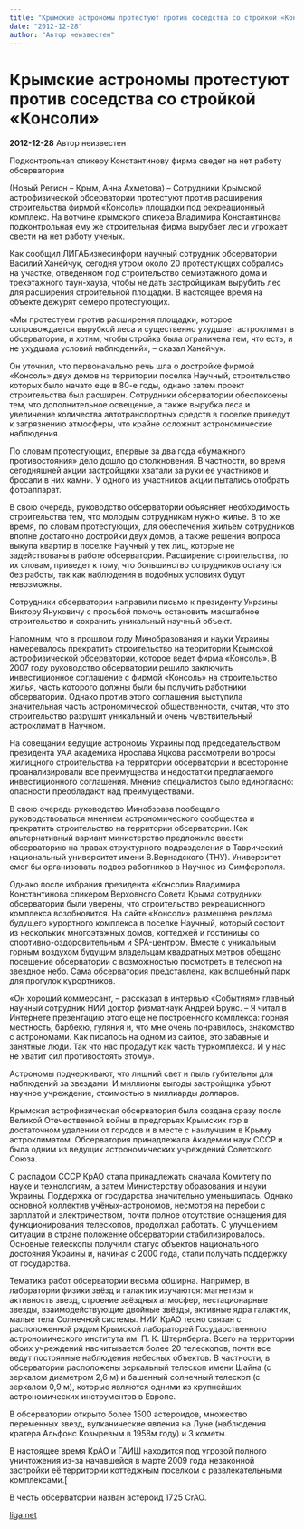 ```yaml
---
title: "Крымские астрономы протестуют против соседства со стройкой «Консоли»"
date: "2012-12-28"
author: "Автор неизвестен"
---
```


# Крымские астрономы протестуют против соседства со стройкой «Консоли»

**2012-12-28** Автор неизвестен

Подконтрольная спикеру Константинову фирма сведет на нет работу обсерватории

(Новый Регион – Крым, Анна Ахметова) – Сотрудники Крымской астрофизической обсерватории протестуют против расширения строительства фирмой «Консоль» площадки под рекреационный комплекс. На вотчине крымского спикера Владимира Константинова подконтрольная ему же строительная фирма вырубает лес и угрожает свести на нет работу ученых.

Как сообщил ЛИГАБизнесинформ научный сотрудник обсерватории Василий Ханейчук, сегодня утром около 20 протестующих собрались на участке, отведенном под строительство семиэтажного дома и трехэтажного таун-хауза, чтобы не дать застройщикам вырубить лес для расширения строительной площадки. В настоящее время на объекте дежурят семеро протестующих.

«Мы протестуем против расширения площадки, которое сопровождается вырубкой леса и существенно ухудшает астроклимат в обсерватории, и хотим, чтобы стройка была ограничена тем, что есть, и не ухудшала условий наблюдений», – сказал Ханейчук.

Он уточнил, что первоначально речь шла о достройке фирмой «Консоль» двух домов на территории поселка Научный, строительство которых было начато еще в 80-е годы, однако затем проект строительства был расширен. Сотрудники обсерватории обеспокоены тем, что дополнительное освещение, а также вырубка леса и увеличение количества автотранспортных средств в поселке приведут к загрязнению атмосферы, что крайне осложнит астрономические наблюдения.

По словам протестующих, впервые за два года «бумажного противостояния» дело дошло до столкновения. В частности, во время сегодняшней акции застройщики хватали за руки ее участников и бросали в них камни. У одного из участников акции пытались отобрать фотоаппарат.

В свою очередь, руководство обсерватории объясняет необходимость строительства тем, что молодым сотрудникам нужно жилье. В то же время, по словам протестующих, для обеспечения жильем сотрудников вполне достаточно достройки двух домов, а также решения вопроса выкупа квартир в поселке Научный у тех лиц, которые не задействованы в работе обсерватории. Расширение строительства, по их словам, приведет к тому, что большинство сотрудников останутся без работы, так как наблюдения в подобных условиях будут невозможны.

Сотрудники обсерватории направили письмо к президенту Украины Виктору Януковичу с просьбой помочь остановить масштабное строительство и сохранить уникальный научный объект.

Напомним, что в прошлом году Минобразования и науки Украины намеревалось прекратить строительство на территории Крымской астрофизической обсерватории, которое ведет фирма «Консоль». В 2007 году руководство обсерватории решило заключить инвестиционное соглашение с фирмой «Консоль» на строительство жилья, часть которого должны были бы получить работники обсерватории. Однако против этого соглашения выступила значительная часть астрономической общественности, считая, что это строительство разрушит уникальный и очень чувствительный астроклимат в Научном.

На совещании ведущие астрономы Украины под председательством президента УАА академика Ярослава Яцкова рассмотрели вопросы жилищного строительства на территории обсерватории и всесторонне проанализировали все преимущества и недостатки предлагаемого инвестиционного соглашения. Мнение специалистов было единогласно: опасности преобладают над преимуществами.

В свою очередь руководство Минобзраза пообещало руководствоваться мнением астрономического сообщества и прекратить строительство на территории обсерватории. Как альтернативный вариант министерство предложило ввести обсерваторию на правах структурного подразделения в Таврический национальный университет имени В.Вернадского (ТНУ). Университет смог бы организовать подвоз работников в Научное из Симферополя.

Однако после избрания президента «Консоли» Владимира Константинова спикером Верховного Совета Крыма сотрудники обсерватории были уверены, что строительство рекреационного комплекса возобновится. На сайте «Консоли» размещена реклама будущего курортного комплекса в поселке Научный, который состоит из нескольких многоэтажных домов, коттеджей и гостиницы со спортивно-оздоровительным и SPA-центром. Вместе с уникальным горным воздухом будущим владельцам квадратных метров обещано посещение обсерватории с возможностью посмотреть в телескоп на звездное небо. Сама обсерватория представлена, как волшебный парк для прогулок курортников.

«Он хороший коммерсант, – рассказал в интервью «Событиям» главный научный сотрудник НИИ доктор физматнаук Андрей Брунс. – Я читал в Интернете презентацию этого еще не построенного комплекса: горная местность, барбекю, гуляния и, что мне очень понравилось, знакомство с астрономами. Как писалось на одном из сайтов, это забавные и занятные люди. Так что нас продадут как часть туркомплекса. И у нас не хватит сил противостоять этому».

Астрономы подчеркивают, что лишний свет и пыль губительны для наблюдений за звездами. И миллионы выгоды застройщика убьют научное учреждение, стоимостью в миллиарды долларов.

Крымская астрофизическая обсерватория была создана сразу после Великой Отечественной войны в предгорьях Крымских гор в достаточном удалении от городов и в месте с наилучшим в Крыму астроклиматом. Обсерватория принадлежала Академии наук СССР и была одним из ведущих астрономических учреждений Советского Союза.

С распадом СССР КрАО стала принадлежать сначала Комитету по науке и технологиям, а затем Министерству образования и науки Украины. Поддержка от государства значительно уменьшилась. Однако основной коллектив учёных-астрономов, несмотря на перебои с зарплатой и электричеством, почти полное отсутствие оснащения для функционирования телескопов, продолжал работать. С улучшением ситуации в стране положение обсерватории стабилизировалось. Основные телескопы получили статус объектов национального достояния Украины и, начиная с 2000 года, стали получать поддержку от государства.

Тематика работ обсерватории весьма обширна. Например, в лаборатории физики звёзд и галактик изучаются: магнетизм и активность звезд, строение звёздных атмосфер, нестационарные звезды, взаимодействующие двойные звёзды, активные ядра галактик, малые тела Солнечной системы. НИИ КрАО тесно связан с расположенной рядом Крымской лабораторей Государственного астрономического института им. П. К. Штернберга. Всего на территории обоих учреждений насчитывается более 20 телескопов, почти все ведут постоянные наблюдения небесных объектов. В частности, в обсерватории расположены зеркальный телескоп имени Шайна (с зеркалом диаметром 2,6 м) и башенный солнечный телескоп (с зеркалом 0,9 м), которые являются одними из крупнейших астрономических инструментов в Европе.

В обсерватории открыто более 1500 астероидов, множество переменных звезд, вулканические явления на Луне (наблюдения кратера Альфонс Козыревым в 1958м году) и 3 кометы.

В настоящее время КрАО и ГАИШ находится под угрозой полного уничтожения из-за начавшейся в марте 2009 года незаконной застройки её территории коттеджным поселком с развлекательными комплексами.[

В честь обсерватории назван астероид 1725 CrAO.

[liga.net](http://news.liga.net/)
